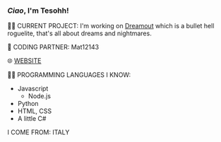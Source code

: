 ### *Ciao*, I'm Tesohh!
🤹‍♀️ CURRENT PROJECT: I'm working on [Dreamout](https://dreamout.pyros.dev) which is a bullet hell roguelite, that's all about dreams and nightmares.

👥 CODING PARTNER: Mat12143

🌐 [WEBSITE](https://tesohh.pyros.dev)

👨‍💻 PROGRAMMING LANGUAGES I KNOW:
* Javascript
  * Node.js
* Python
* HTML, CSS
* A little C#

I COME FROM: ITALY
